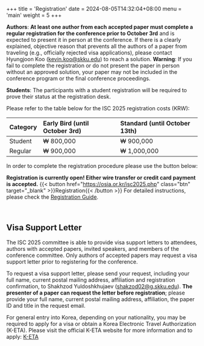 +++
title = 'Registration'
date = 2024-08-05T14:32:04+08:00
menu = 'main'
weight = 5
+++

**Authors**: **At least one author from each accepted paper must complete a regular registration for the conference prior to October 3rd** and is expected to present it in person at the conference. If there is a clearly explained, objective reason that prevents all the authors of a paper from traveling (e.g., officially rejected visa applications), please contact
Hyungjoon Koo (kevin.koo@skku.edu) to reach a solution. **Warning**: If you fail to complete the registration or do not present the paper in person without an approved solution, your paper may not be included in the conference program or the final conference proceedings.

**Students**:
The participants with a student registration will be required to prove their status at the registration desk.

Please refer to the table below for the ISC 2025 registration costs (KRW):

| Category | Early Bird (until October 3rd) | Standard (until October 13th) |
| :------- | :----------------------------- | :---------------------------- |
| Student  | ₩ 800,000                      | ₩ 900,000                     |
| Regular  | ₩ 900,000                      | ₩ 1,000,000                   |

In order to complete the registration procedure please use the button below:

<!-- **We are under testing for registration; please wait until further notice.** -->

**Registration is currently open! Either wire transfer or credit card payment is accepted.**
{{< button href="https://osia.or.kr/isc2025.php" class="btn" target="_blank" >}}Registration{{< /button >}}
For detailed instructions, please check the <a href="https://isc25.skku.edu/registration/guide" target="_blank">Registration Guide</a>.

<br>

## Visa Support Letter

The ISC 2025 committee is able to provide visa support letters to attendees, authors with accepted papers, invited speakers, and members of the conference committee. Only authors of accepted papers may request a visa support letter prior to registering for the conference.

To request a visa support letter, please send your request, including your full name, current postal mailing address, affiliation and registration confirmation, to Shakhzod Yuldoshkhujaev (shakzod02@g.skku.edu). **The presenter of a paper can request the letter before registration**; please provide your full name, current postal mailing address, affiliation, the paper ID and title in the request email.

For general entry into Korea, depending on your nationality, you may be required to apply for a visa or obtain a Korea Electronic Travel Authorization (K-ETA). Please visit the official K-ETA website for more information and to apply: [K-ETA](https://www.k-eta.go.kr/portal/newapply/index.do?locale=EN)
